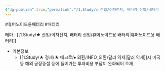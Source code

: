 ```yaml
---
{"dg-publish":true,"permalink":"/1.Study/★ 산업/이차전지, 배터리 산업/배터리 산업 일반/","created":"2024-11-20T21:02:27.504+09:00","updated":"2025-06-26T16:54:48.904+09:00"}
---
```


#휴머노이드용배터리 #배터리


테마 : [[1.Study/★ 산업/이차전지, 배터리 산업/휴머노이드용 배터리\|휴머노이드용 배터리]]

- 기본정보
	- [[1.Study/★ 경제/★ 매크로/♠ 외환/INFO_외환/달러 약세\|달러 약세]]시 미국등 해외 공장증설 등에 들어가는 투자비용 부담이 완화되어 호재